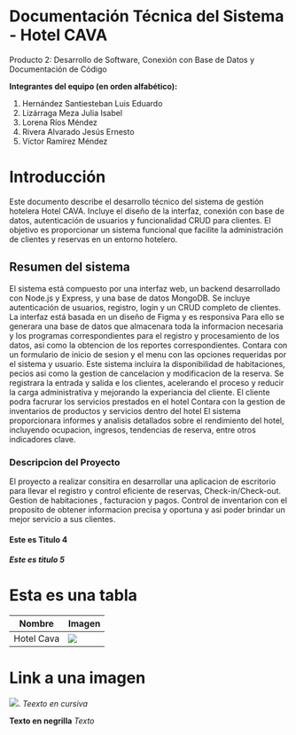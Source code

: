 # Documentación Técnica del Sistema - Hotel CAVA
Producto 2: Desarrollo de Software, Conexión con Base de Datos y Documentación de Código

**Integrantes del equipo (en orden alfabético):**
1. Hernández Santiesteban Luis Eduardo
2. Lizárraga Meza Julia Isabel
3. Lorena Ríos Méndez
4. Rivera Alvarado Jesús Ernesto
5. Víctor Ramírez Méndez 

# Introducción
Este documento describe el desarrollo técnico del sistema de gestión hotelera Hotel CAVA. Incluye el diseño de la interfaz, conexión con base de datos, autenticación de usuarios y funcionalidad CRUD para clientes. El objetivo es proporcionar un sistema funcional que facilite la administración de clientes y reservas en un entorno hotelero.

## Resumen del sistema 
El sistema está compuesto por una interfaz web, un backend desarrollado con Node.js y Express, y una base de datos MongoDB. Se incluye autenticación de usuarios, registro, login y un CRUD completo de clientes. La interfaz está basada en un diseño de Figma y es responsiva
Para ello se generara una base de datos que almacenara toda la informacion necesaria y los programas correspondientes para el registro y procesamiento de los datos, asi como la obtencion de los reportes correspondientes. 
Contara con un formulario de inicio de sesion y el menu con las opciones requeridas por el sistema y usuario.
Este sistema incluira la disponibilidad de habitaciones, pecios asi como la gestion de cancelacion y modificacion de la reserva.
Se registrara la entrada y salida e los clientes, acelerando el proceso y reducir la carga administrativa y mejorando la experiancia del cliente.
El cliente podra facrurar los servicios prestados en el hotel 
Contara con la gestion de inventarios de productos y servicios dentro del hotel 
El sistema proporcionara informes y analisis detallados sobre el rendimiento del hotel, incluyendo ocupacion, ingresos, tendencias de reserva, entre otros indicadores clave.

### Descripcion del Proyecto
El proyecto a realizar consitira en desarrollar una aplicacion de escritorio para llevar el registro y control eficiente de reservas, Check-in/Check-out. Gestion de habitaciones , facturacion y pagos. 
Control de inventarion con el proposito de obtener informacion precisa y oportuna y asi poder brindar un mejor servicio a sus clientes.
#### Este es Titulo 4
##### Este es titulo 5

# Esta es una tabla

|Nombre | Imagen |
|-------|-------|
|Hotel Cava|![](/Datos/Hotel.jpg)|

# Link a una imagen 
![](/datos/Hotel.gpg).
*Teexto en cursiva*

**Texto en negrilla**
_Texto_
